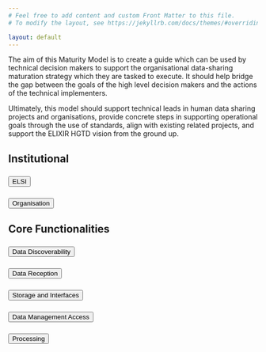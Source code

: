 ```yaml
---
# Feel free to add content and custom Front Matter to this file.
# To modify the layout, see https://jekyllrb.com/docs/themes/#overriding-theme-defaults

layout: default
---
```


The aim of this Maturity Model is to create a guide which can be used by technical decision makers to support the organisational data-sharing maturation strategy which they are tasked to execute. It should help bridge the gap between the goals of the high level decision makers and the actions of the technical implementers.

Ultimately, this model should support technical leads in human data sharing projects and organisations, provide concrete steps in supporting operational goals through the use of standards, align with existing related projects, and support the ELIXIR HGTD vision from the ground up.

<div class="bg-white">
    <h2>Institutional</h2>
    <h3>
        <button class="accordion" id="accordion-header-1" aria-expanded="false" aria-controls="accordion-panel-1" data-accordion-header>
            ELSI
        </button>
    </h3>
    <section class="panel" id="accordion-panel-1" aria-labelledby="accordion-header-1" hidden>
    <table>
        <tr>
            <th>Subdomains</th>
            <th>Indicator</th>
            <th>EOSC Interop</th>
            <th>Levels</th>
        </tr>
        <tr>
            <td>Legal Governance</td>
            <td>Legal Governance for International Agreements</td>
            <td>Legal</td>
            <td>
                <ol>
                    <li>Requirements being gathered to set legal agreements in place supporting international data sharing.</li>
                    <li>Legal agreements drafted to support international data sharing.</li>
                    <li>Legal agreements in place to support international data sharing.</li>
                    <li>Legal agreements in place to support international data sharing and a mechanism for updates exists.</li>
                </ol>
            </td>
        </tr>
    </table>
    </section>
    <h3> 
        <button class="accordion" id="accordion-header-2" aria-expanded="false" aria-controls="accordion-panel-2" data-accordion-header>
            Organisation
        </button>
    </h3>
    <section id="accordion-panel-2" aria-labelledby="accordion-header-2" hidden class="panel">
    <table>
        <tr>
            <th>Subdomains</th>
            <th>Indicator</th>
            <th>EOSC Interop</th>
            <th>Levels</th>
        </tr>
        <tr>
            <td>Governance</td>
            <td>Governance structure</td>
            <td>Org</td>
            <td>
                <ol>
                    <li>No governance body or structure in place to support the national human genomics infrastructure.</li>
                    <li>Governance structure is defined, but the governing body is not fully functional or meeting regularly.</li>
                    <li>Governance body is fully operating, led centrally, and activities are monitored based on a work plan.</li>
                    <li>Governance body is institutionalized, recognized as the lead for the national genomics data infrastructure, and is open to novel developments and supportive of international cooperation.</li>
                </ol>
            </td>
        </tr>
        <tr>
            <td>Communications</td>
            <td>Communications with User Groups</td>
            <td>Org</td>
            <td>
                <ol>
                    <li>Requirements being gathered to create a communication and outreach plan with user groups.</li>
                    <li>Communication and outreach plan with user groups drafted.</li>
                    <li>Communication and outreach plan with user groups is implemented and encourages use of the infrastructure.</li>
                    <li>The communication and outreach plan with user groups is implemented, encourages use of the international infrastructure and is regularly reviewed.</li>
                </ol>
            </td>
        </tr>
        <tr>
            <td rowspan="5">Alignment with initiatives</td>
            <td>1+ Million Genome (1+MG) National Mirror Group Alignment</td>
            <td>Org</td>
            <td>
                <ol>
                    <li>Requirements being gathered to establish a 1+MG National Mirror Group (or equivalent).</li>
                    <li>1+MG National Mirror Group (or equivalent) established.</li>
                    <li>1+MG National Mirror Group (or equivalent) established and functioning to deliver a roadmap that is compatible with 1+MG.</li>
                    <li>Demonstrated advancements and leadership of activities to support infrastructure and services that align with the 1+MG roadmap.</li>
                </ol>
            </td>
        </tr>
        <tr>
            <td>Alignment with the 1+MG Trust Framework</td>
            <td>Legal</td>
            <td>
                <ol>
                    <li>Gathering requirements for policies and agreements which align with the 1+MG Trust Framework to enable effective and secure cross-border access to sensitive human data.</li>
                    <li>Cohesive plan that aligns with the 1+MG Trust Framework drafted covering policies and agreements enabling effective and secure cross-border access to sensitive human data. </li>
                    <li>Cohesive plan that aligns with the 1+MG trust framework has been implemented at the Node level to support secure cross-border data access of sensitive human data.</li>
                    <li>Cohesive plan that aligns with the 1+MG trust framework has been implemented and enforced at the Node level and is under regular review.</li>
                </ol>
            </td>
        </tr>
        <tr>
            <td>EHDS Alignment</td>
            <td>Org</td>
            <td>
                <ol>
                    <li>Outputs of the EHDS are being analysed for benefit to the Node.</li>
                    <li>Plans drafted to implement or interoperate with the appropriate outputs of the EHDS.</li>
                    <li>Appropriate EHDS outputs implemented or interoperability established.</li>
                    <li>Node is driving or contributing to the advancement of EHDS outputs.</li>
                </ol>
            </td>
        </tr>
        <tr>
            <td>EOSC Alignment</td>
            <td>Org</td>
            <td>
                <ol>
                    <li>Outputs of the EOSC are being analysed for benefit to the Node.</li>
                    <li>Plans drafted to implement or interoperate with the appropriate outputs of the EOSC.</li>
                    <li>Appropriate EOSC outputs implemented or interoperability established.</li>
                    <li>Node is driving or contributing to the advancement of EOSC outputs.</li>
                </ol>
            </td>
        </tr>
        <tr>
            <td>National Genomic Programme</td>
            <td>Legal</td>
            <td>
                <ol>
                    <li>Requirements being gathered to form a mutual connection between the Node's activities and the current National or Regional Genomic Programme.</li>
                    <li>Plan drafted and key individuals identified for forming a mutual connection between the Node's activities and the current National or Regional Genomic Programme.</li>
                    <li>Human data activities of the Node and the current National or Regional Genomic Programme are harmonised and collaborating.</li>
                    <li>Human data activities of the Node and the current National or Regional Genomic Programme are harmonised and the Programme is utilising ELIXIR tools, services and/or knowledge. A plan is in place to ensure the continuity of this collaboration.</li>
                </ol>
            </td>
        </tr>
        <tr>
            <td rowspan="2">Sustainability</td>
            <td>Planning and secured funding</td>
            <td>Org</td>
            <td>
                <ol>
                    <li>Requirements being gathered to create a long term funding plan to support the operation of the Infrastructure.</li>
                    <li>Developed a national plan to secure long term funding for the operation of the infrastructure, initial (4-5 year) funding has been secured.</li>
                    <li>Long term funding secured for the national infrastructure.</li>
                    <li>Long term sustainability plan in place.</li>
                </ol>
            </td>
        </tr>
        <tr>
            <td>Business Plan</td>
            <td>Org</td>
            <td>
                <ol>
                    <li>Requirements being gathered to create a business plan to support the infrastructure.</li>
                    <li>Business plan drafted to support the infrastructure.</li>
                    <li>Business plan has been deployed and is currently helping to sustain the infrastructure.</li>
                    <li>Business plan to support the infrastructure is operating, is periodically evaluated for optimization, taking into account developments.</li>
                </ol>
            </td>
        </tr>
        <tr>
            <td rowspan="3">Capacity Building</td>
            <td>ELSI Capacity</td>
            <td>Org</td>
            <td>
                <ol>
                    <li>Requirements being gathered for national capacity supporting ELSI concerns of human genomic data sharing, currently covered ad hoc.</li>
                    <li>ELSI capacity requirements are drafted and recruiting is underway.  Full national capacity needs are not yet met.</li>
                    <li>Current ELSI national capacity needs met.</li>
                    <li>Current ELSI national capacity needs are met and there is a plan for expansion or change as the Node advances.</li>
                </ol>
            </td>
        </tr>
        <tr>
            <td>Technical Capacity</td>
            <td>Org</td>
            <td>
                <ol>
                    <li>Requirements being gathered for national capacity supporting technical requirements for human genomic data sharing, currently covered ad hoc.</li>
                    <li>Technical capacity requirements are drafted and recruiting is underway.  Full national capacity needs are not yet met.</li>
                    <li>Current technical national capacity needs met.</li>
                    <li>Current technical national capacity needs are met and there is a plan for expansion or change as the Node advances.</li>
                </ol>
            </td>
        </tr>
        <tr>
            <td>Training</td>
            <td>Org</td>
            <td>
                <ol>
                    <li>Requirements being gathered to create a training program to support onboarding and advancement within the infrastructure.</li>
                    <li>Node training program drafted.</li>
                    <li>Consistent Node training programs are implemented and support alignment with the international infrastructure.</li>
                    <li>Consistent Node training programs are implemented, support alignment with the international infrastructure, and are consistently reviewed and updated.</li>
                </ol>
            </td>
        </tr>
    </table>
    </section>
</div>

<div class="bg-white">
    <h2>Core Functionalities</h2>
    <h3>
        <button class="accordion" id="accordion-header-3" aria-expanded="false" aria-controls="accordion-panel-3" data-accordion-header>
            Data Discoverability
        </button>
    </h3>
    <section class="panel" id="accordion-panel-3" aria-labelledby="accordion-header-3" hidden>
        <table>
            <tr>
                <th>Subdomains</th>
                <th>Indicator</th>
                <th>EOSC Interop</th>
                <th>Levels</th>
            </tr>
            <tr>
                <td>Data Discoverability Technical Concerns</td>
                <td>Data Discovery Functionalities</td>
                <td>Tech</td>
                <td>
                    <ol>
                        <li>Requirements being gathered for the implementation of data discovery functionalities aligned with the 1+MG proof of concept.</li>
                        <li>A plan is drafted to implement the data discovery elements of the 1+MG proof of concept system.</li>
                        <li>The data discovery elements of the 1+MG proof of concept system have been fully deployed at a Node level.</li>
                        <li>The data discovery elements of the 1+MG proof of concept have been deployed at the Node level, are fully connected with the complete end-to-end system and a plan is in place to update and expand the data discovery capabilities as the needs and standards evolve.</li>
                    </ol>
                </td>
            </tr>
            <tr>
                <td>Data Discoverability Semantics</td>
                <td>Metadata structure</td>
                <td>Semantic</td>
                <td>
                    <ol>
                        <li>Requirements being gathered for metadata structure standardisation needs.</li>
                        <li>Metadata structure standards drafted that are interoperable with the 1+MG network.</li>
                        <li>Metadata structure standards established that are interoperable with the 1+MG network and are deployed at a Node level.</li>
                        <li>Interoperable metadata structure to support data findability are established, deployed at a Node level, enforced, and open to opportunities and upgrade.</li>
                    </ol>
                </td>
            </tr>
            <tr>
                <td>Data Discoverability Legal Concerns</td>
                <td>Metadata Sharing and Access Policies</td>
                <td>Legal</td>
                <td>
                    <ol>
                        <li>Requirements being gathered for metadata sharing and access policy needs.</li>
                        <li>Metadata access policies are drafted.</li>
                        <li>Metadata access policies created to support data findability within the federated European human data ecosystem.</li>
                        <li>Metadata access policies to support data findability are established, enforced, and open to opportunities and advancement.</li>
                    </ol>
                </td>
            </tr>
        </table>
    </section>
    <h3>
        <button class="accordion" id="accordion-header-4" aria-expanded="false" aria-controls="accordion-panel-4" data-accordion-header>
            Data Reception
        </button>
    </h3>
    <section class="panel" id="accordion-panel-4" aria-labelledby="accordion-header-4" hidden>
        <table>
            <tr>
                <th>Subdomains</th>
                <th>Indicator</th>
                <th>EOSC Interop</th>
                <th>Levels</th>
            </tr>
            <tr>
                <td>Data Reception Technical Concerns</td>
                <td>Data Reception APIs</td>
                <td>Tech</td>
                <td>
                    <ol>
                        <li>Requirements being gathered for data reception standardisation mechanisms to ensure consistent data reception.</li>
                        <li>Data reception standardisation mechanisms are drafted to ensure consistent data reception.</li>
                        <li>Data reception mechanisms to ensure consistent data reception are deployed at a Node level.</li>
                        <li>Data reception standardisation mechanisms to ensure consistent data reception and access are deployed, enforced and open to opportunity and upgrade.</li>
                    </ol>
                </td>
            </tr>
            <tr>
                <td rowspan="2">Data Reception Semantics</td>
                <td>Data Reception Standards</td>
                <td>Semantic</td>
                <td>
                    <ol>
                        <li>Data and metadata reception requirements being gathered, such as minimal metadata requirements, data standards, file formats, or relevant ontologies.</li>
                        <li>Data and metadata requirements, standards, interoperable file formats, and relevant ontologies are chosen, may be suggested to users, but not yet enforced.</li>
                        <li>Minimal metadata requirements are enforced, data standards, formats, and ontologies are suggested.</li>
                        <li>Minimal metadata and internationally interoperable data standards, file formats, and ontologies are required and enforced and under regular review.</li>
                    </ol>
                </td>
            </tr>
            <tr>
                <td>Data Reception Quality Control Standards</td>
                <td>Semantic</td>
                <td>
                    <ol>
                        <li>Information being gathered for data quality control requirements.</li>
                        <li>Data quality control requirements have been drafted, but are not yet enforced, potentially with manual review</li>
                        <li>Data quality control requirements are enforced with manual review.</li>
                        <li>Data quality control requirements are enforced, automated and under review in line international quality standards.</li>
                    </ol>
                </td>
            </tr>
            <tr>
                <td>Data Reception Organisational Concerns</td>
                <td>Data Quality Control Procedures</td>
                <td>Org</td>
                <td>
                    <ol>
                        <li>Requirements being gathered to draft data quality control procedures to ensure consistent data reception.</li>
                        <li>Data quality control procedures are drafted to ensure consistent data reception.</li>
                        <li>Data quality control procedures to ensure consistent data reception are deployed at a Node level.</li>
                        <li>Data quality control procedures to ensure consistent data reception are deployed, enforced and open to opportunity and upgrade.</li>
                    </ol>
                </td>
            </tr>
        </table>
    </section>
    <h3>
        <button class="accordion" id="accordion-header-5" aria-expanded="false" aria-controls="accordion-panel-5" data-accordion-header>
            Storage and Interfaces
        </button>
    </h3>
    <section class="panel" id="accordion-panel-5" aria-labelledby="accordion-header-5" hidden>
        <table>
            <tr>
                <th>Subdomains</th>
                <th>Indicator</th>
                <th>EOSC Interop</th>
                <th>Levels</th>
            </tr>
            <tr>
                <td>Secure Storage and Interfaces Technical Concerns</td>
                <td>Storage and Interface APIs</td>
                <td>Tech</td>
                <td>
                    <ol>
                        <li>Requirements being gathered for secure data storage and submission and retrieval APIs.</li>
                        <li>Secure data storage and submission and retrieval APIs are drafted.</li>
                        <li>Secure data storage and submission and retrieval APIs are deployed at a Node level.</li>
                        <li>Secure data storage and submission and retrieval APIs are deployed, enforced and open to opportunity and upgrade.</li>
                    </ol>
                </td>
            </tr>
            <tr>
                <td>Storage and Interfaces Organisational Concerns</td>
                <td>Physical Infrastructure for Data Storage</td>
                <td>Org</td>
                <td>
                    <ol>
                        <li>Physical hardware needs are drafted to support the storage needs of the national human data network.</li>
                        <li>Storage needs have been drafted and planned to support the national human data network. Some hardware acquisition or contract negotiations with an external storage provider may have occurred.</li>
                        <li>Current storage needs to support the national human data network have been met including mechanisms to prevent data loss.</li>
                        <li>Current storage needs to support the national human data network have been met and there is a plan for expansion or change as the Node advances.</li>
                    </ol>
                </td>
            </tr>
            <tr>
                <td>Storage and Interfaces Legal Concerns</td>
                <td>Data Storage Policies</td>
                <td>Legal</td>
                <td>
                    <ol>
                        <li>Requirements being gathered for data storage and storage security policies.</li>
                        <li>Data storage and storage security policies have been drafted and approved by appropriate bodies.</li>
                        <li>Data storage and storage security policies are implemented and enforced.</li>
                        <li>Data storage and storage security policies are enforced, regularly reviewed and open to opportunity and upgrade.</li>
                    </ol>
                </td>
            </tr>
        </table>
    </section>
    <h3>
        <button class="accordion" id="accordion-header-6" aria-expanded="false" aria-controls="accordion-panel-6" data-accordion-header>
            Data Management Access
        </button>
    </h3>
    <section class="panel" id="accordion-panel-6" aria-labelledby="accordion-header-6" hidden>
        <table>
            <tr>
                <th>Subdomains</th>
                <th>Indicator</th>
                <th>EOSC Interop</th>
                <th>Levels</th>
            </tr>
            <tr>
                <td>Data Management Access Technical Concerns</td>
                <td>Data Access Mechanisms</td>
                <td>Tech</td>
                <td>
                    <ol>
                        <li>Requirements being gathered for the system to support data access across borders using Life Science AAI or compatible system.</li>
                        <li>Plan to implement a system has been drafted to support data access across borders using Life Science AAI or compatible system.</li>
                        <li>Life Science AAI or compatible system implemented at the Node level to support data access across borders.</li>
                        <li>Life Science AAI or compatible system is deployed, regularly reviewed and open to opportunity and upgrade.</li>
                    </ol>
                </td>
            </tr>
            <tr>
                <td rowspan="2">Data Management Access Semantics</td>
                <td>Data Access Requestor User ID</td>
                <td>Semantic</td>
                <td>
                    <ol>
                        <li>Ad hoc collecting of data requestor identifying information.  Gathering requirements to implement a standardised data requestor user ID and credentials.</li>
                        <li>Plan drafted to implement a standardised data requestor user ID, such as the one that is part of Life Science AAI.</li>
                        <li>Standardised data requestor user ID, such as the one that is part of Life Science AAI, has been implemented.</li>
                        <li>Standardised data requestor user ID, such as the one that is part of Life Science AAI, has been implemented, is regularly reviewed, and is open to opportunity and upgrade.</li>
                    </ol>
                </td>
            </tr>
            <tr>
                <td>Data Use Semantics</td>
                <td>Semantic</td>
                <td>
                    <ol>
                        <li>No or ad hoc labeling of datasets for allowed usage.  Requirements being gathered to implement a consistent ontology for data usage.</li>
                        <li>Plan drafted to implement a consistent ontology for data usage at the Node level.</li>
                        <li>Internationally compatible ontology of data usage has been implemented at the Node level.</li>
                        <li>Internationally compatible ontology of data usage has been implemented at the Node level, is regularly reviewed and feeds back to the ontology creators for updates and expansion.</li>
                    </ol>
                </td>
            </tr>
            <tr>
                <td>Data Management Access Legal Concerns</td>
                <td>Data Access Policies</td>
                <td>Legal</td>
                <td>
                    <ol>
                        <li>Requirements being gathered for Node policies on data access.</li>
                        <li>Data access policies are drafted.</li>
                        <li>Data access policies are deployed at a Node level.</li>
                        <li>Data access policies deployed, enforced and open to opportunity and upgrade.</li>
                    </ol>
                </td>
            </tr>
        </table>
    </section>
    <h3>
        <button class="accordion" id="accordion-header-7" aria-expanded="false" aria-controls="accordion-panel-7" data-accordion-header>
            Processing
        </button>
    </h3>
    <section class="panel" id="accordion-panel-7" aria-labelledby="accordion-header-7" hidden>
        <table>
            <tr>
                <th>Subdomains</th>
                <th>Indicator</th>
                <th>EOSC Interop</th>
                <th>Levels</th>
            </tr>
            <tr>
                <td>Data Processing Technical Concerns</td>
                <td>Data Processing Technical Infrastructure</td>
                <td>Tech</td>
                <td>
                    <ol>
                        <li>Requirements being gathered for the technical infrastructure to support data processing.</li>
                        <li>Technical infrastructure plans to support data processing are drafted.</li>
                        <li>Technical infrastructure for data processing is deployed at the Node level.</li>
                        <li>Technical infrastructure for data processing is deployed, enforced, and open to opportunity and upgrade.</li>
                    </ol>
                </td>
            </tr>
            <tr>
                <td>Data Processing Organisational Concerns</td>
                <td>Data Processing Capacity</td>
                <td>Org</td>
                <td>
                    <ol>
                        <li>Processing requirements being gathered to support the needs of the national human data network.</li>
                        <li>Processing needs have been drafted and planned to support the national human data network. Some hardware acquisition or contract negotiations with an external cloud provider may have occurred.</li>
                        <li>Current processing needs to support the national human data network have been met.</li>
                        <li>Current processing needs to support the national human data network have been met, are regularly reviewed and there is a plan for expansion or change as the Node advances.</li>
                    </ol>
                </td>
            </tr>
            <tr>
                <td>Data Processing Legal Concerns</td>
                <td>Data Processing Service Terms (eg, Node agreement with the cloud provider and user agreement with Node)</td>
                <td>Legal</td>
                <td>
                    <ol>
                        <li>Requirements being gathered for data processing policies.</li>
                        <li>Data processing policies drafted.</li>
                        <li>Data processing policies are deployed at the Node level.</li>
                        <li>Data processing policies are deployed, enforced and reviewed regularly.</li>
                    </ol>
                </td>
            </tr>
        </table>
    </section>
</div>
